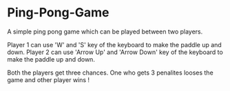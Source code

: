 # Ping-Pong-Game
A simple ping pong game which can be played between two players.

Player 1 can use 'W' and 'S' key of the keyboard to make the paddle up and down.
Player 2 can use 'Arrow Up' and 'Arrow Down' key of the keyboard to make the paddle up and down.

Both the players get three chances.
One who gets 3 penalites looses the game and other player wins !
